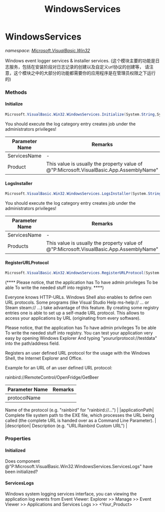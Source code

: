 ﻿---
title: WindowsServices
---

# WindowsServices
_namespace: [Microsoft.VisualBasic.Win32](N-Microsoft.VisualBasic.Win32.html)_

Windows event logger services & installer services.
 (这个模块主要的功能是日志服务，包括在安装阶段对日志记录的创建以及自定义url协议的创建等，
 请注意，这个模块之中的大部分的功能都需要你的应用程序是在管理员权限之下运行的)

### Methods

#### Initialize
```csharp
Microsoft.VisualBasic.Win32.WindowsServices.Initialize(System.String,System.String)
```
You should execute the log category entry creates job under the administrators privileges!

|Parameter Name|Remarks|
|--------------|-------|
|ServicesName|-|
|Product|This value is usually the property value of @"P:Microsoft.VisualBasic.App.AssemblyName"|


#### LogsInstaller
```csharp
Microsoft.VisualBasic.Win32.WindowsServices.LogsInstaller(System.String,System.String[])
```
You should execute the log category entry creates job under the administrators privileges!

|Parameter Name|Remarks|
|--------------|-------|
|ServicesName|-|
|Products|This value is usually the property value of @"P:Microsoft.VisualBasic.App.AssemblyName"|


#### RegisterURLProtocol
```csharp
Microsoft.VisualBasic.Win32.WindowsServices.RegisterURLProtocol(System.String,System.String,System.String)
```
(**** Please notice, that the application has To have admin privileges To be able To write the needed stuff into registry. ****)
 
 Everyone knows HTTP-URLs. Windows Shell also enables to define own URL protocols. 
 Some programs (like Visual Studio Help ms-help:// ... or Steam steam:// ...) take advantage of this feature. 
 By creating some registry entries one is able to set up a self-made URL protocol. 
 This allows to access your applications by URL (originating from every software).
 
 Please notice, that the application has To have admin privileges To be able To write the needed stuff into registry. 
 You can test your application very easy by opening Windows Explorer And typing "yoururlprotocol://testdata" 
 into the path/address field.
 
 Registers an user defined URL protocol for the usage with
 the Windows Shell, the Internet Explorer and Office.
 
 Example for an URL of an user defined URL protocol:
 
 rainbird://RemoteControl/OpenFridge/GetBeer

|Parameter Name|Remarks|
|--------------|-------|
|protocolName|
 Name of the protocol (e.g. "rainbird" for "rainbird://...")
 |
|applicationPath|
 Complete file system path to the EXE file, which processes the URL being called (the complete URL is handed over as a Command Line Parameter).
 |
|description|
 Description (e.g. "URL:Rainbird Custom URL")
 |




### Properties

#### Initialized
Does component @"P:Microsoft.VisualBasic.Win32.WindowsServices.ServicesLogs" have been initialized?
#### ServicesLogs
Windows system logging services interface, you can viewing the application log events from Event Viewer:
 Explorer >> Manage >> Event Viewer >> Applications and Services Logs >> <Your_Product>


